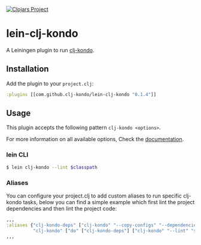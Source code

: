 [![Clojars Project](https://img.shields.io/clojars/v/com.github.clj-kondo/lein-clj-kondo.svg)](https://clojars.org/com.github.clj-kondo/lein-clj-kondo)

# lein-clj-kondo

A Leiningen plugin to run [clj-kondo](https://github.com/clj-kondo/clj-kondo).

## Installation

Add the plugin to your `project.clj`:

```clojure
:plugins [[com.github.clj-kondo/lein-clj-kondo "0.1.4"]]
```

## Usage

This plugin accepts the following pattern `clj-kondo <options>`.

For more information on all available options, Check the [documentation](https://github.com/clj-kondo/clj-kondo/blob/master/doc/config.md).

### lein CLI

``` bash
$ lein clj-kondo --lint $classpath
```

### Aliases

You can configure your project.clj to add custom aliases to run specific clj-kondo tasks, below you can find a simple example which first lint the project dependencies and then lint the project code:

```clojure
,,,
:aliases {"clj-kondo-deps" ["clj-kondo" "--copy-configs" "--dependencies" "--lint" "$classpath"]
          "clj-kondo" ["do" ["clj-kondo-deps"] ["clj-kondo" "--lint" "src" "test"]]}
,,,
```

